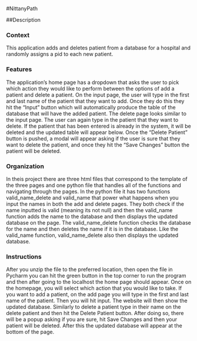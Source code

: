 ﻿#NittanyPath

##Description

### Context

This application adds and deletes patient from a database for a hospital and randomly assigns a pid to each new patient.

### Features

The application’s home page has a dropdown that asks the user to pick which action they would like to perform between the options of add a patient and delete a patient. On the input page, the user will type in the first and last name of the patient that they want to add. Once they do this they hit the “Input” button which will automatically produce the table of the database that will have the added patient. The delete page looks similar to the input page. The user can again type in the patient that they want to delete. If the patient that has been entered is already in the system, it will be deleted and the updated table will appear below. Once the “Delete Patient” button is pushed, a modal will appear asking if the user is sure that they want to delete the patient, and once they hit the “Save Changes” button the patient will be deleted. 

### Organization

In theis project there are three html files that correspond to the template of the three pages and one python file that handles all of the functions and navigating through the pages. In the python file it has two functions valid\_name\_delete and valid\_name that power what happens when you input the names in both the add and delete pages. They both check if the name inputted is valid (meaning its not null) and then the valid\_name function adds the name to the database and then displays the updated database on the page. The valid\_name\_delete function checks the database for the name and then deletes the name if it is in the database. Like the valid\_name function, valid\_name\_delete also then displays the updated database.

### Instructions

After you unzip the file to the preferred location, then open the file in Pycharm you can hit the green button in the top corner to run the program and then after going to the localhost the home page should appear. Once on the homepage, you will select which action that you would like to take. If you want to add a patient, on the add page you will type in the first and last name of the patient. Then you will hit input. The website will then show the updated database. Similarly to delete a patient type in their name on the delete patient and then hit the Delete Patient button. After doing so, there will be a popup asking if you are sure, hit Save Changes and then your patient will be deleted. After this the updated database will appear at the bottom of the page.
